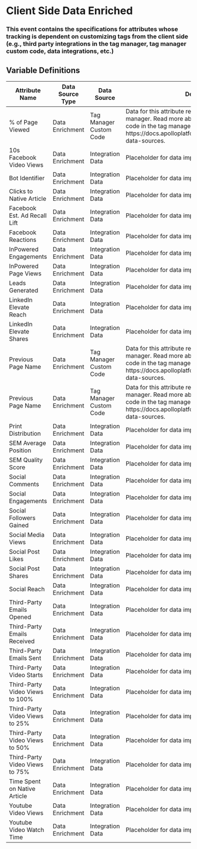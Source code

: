 # Client Side Data Enriched

### This event contains the specifications for attributes whose tracking is dependent on customizing tags from the client side (e.g., third party integrations in the tag manager, tag manager custom code, data integrations, etc.)

## Variable Definitions

| Attribute Name|Data Source Type|Data Source|Description|
| --- | --- | --- | --- |
|% of Page Viewed|Data Enrichment|Tag Manager Custom Code|Data for this attribute requires custom code in the tag manager. Read more about how to implement custom code in the tag manager here: https:\/\/docs.apolloplatform.com\/en\/articles\/5481690-data-sources.|
|10s Facebook Video Views|Data Enrichment|Integration Data|Placeholder for data imported from an external source.|
|Bot Identifier|Data Enrichment|Integration Data|Placeholder for data imported from an external source.|
|Clicks to Native Article|Data Enrichment|Integration Data|Placeholder for data imported from an external source.|
|Facebook Est. Ad Recall Lift|Data Enrichment|Integration Data|Placeholder for data imported from an external source.|
|Facebook Reactions|Data Enrichment|Integration Data|Placeholder for data imported from an external source.|
|InPowered Engagements|Data Enrichment|Integration Data|Placeholder for data imported from an external source.|
|InPowered Page Views|Data Enrichment|Integration Data|Placeholder for data imported from an external source.|
|Leads Generated|Data Enrichment|Integration Data|Placeholder for data imported from an external source.|
|LinkedIn Elevate Reach|Data Enrichment|Integration Data|Placeholder for data imported from an external source.|
|LinkedIn Elevate Shares|Data Enrichment|Integration Data|Placeholder for data imported from an external source.|
|Previous Page Name|Data Enrichment|Tag Manager Custom Code|Data for this attribute requires custom code in the tag manager. Read more about how to implement custom code in the tag manager here: https:\/\/docs.apolloplatform.com\/en\/articles\/5481690-data-sources.|
|Previous Page Name|Data Enrichment|Tag Manager Custom Code|Data for this attribute requires custom code in the tag manager. Read more about how to implement custom code in the tag manager here: https:\/\/docs.apolloplatform.com\/en\/articles\/5481690-data-sources.|
|Print Distribution|Data Enrichment|Integration Data|Placeholder for data imported from an external source.|
|SEM Average Position|Data Enrichment|Integration Data|Placeholder for data imported from an external source.|
|SEM Quality Score|Data Enrichment|Integration Data|Placeholder for data imported from an external source.|
|Social Comments|Data Enrichment|Integration Data|Placeholder for data imported from an external source.|
|Social Engagements|Data Enrichment|Integration Data|Placeholder for data imported from an external source.|
|Social Followers Gained|Data Enrichment|Integration Data|Placeholder for data imported from an external source.|
|Social Media Views|Data Enrichment|Integration Data|Placeholder for data imported from an external source.|
|Social Post Likes|Data Enrichment|Integration Data|Placeholder for data imported from an external source.|
|Social Post Shares|Data Enrichment|Integration Data|Placeholder for data imported from an external source.|
|Social Reach|Data Enrichment|Integration Data|Placeholder for data imported from an external source.|
|Third-Party Emails Opened|Data Enrichment|Integration Data|Placeholder for data imported from an external source.|
|Third-Party Emails Received|Data Enrichment|Integration Data|Placeholder for data imported from an external source.|
|Third-Party Emails Sent|Data Enrichment|Integration Data|Placeholder for data imported from an external source.|
|Third-Party Video Starts|Data Enrichment|Integration Data|Placeholder for data imported from an external source.|
|Third-Party Video Views to 100%|Data Enrichment|Integration Data|Placeholder for data imported from an external source.|
|Third-Party Video Views to 25%|Data Enrichment|Integration Data|Placeholder for data imported from an external source.|
|Third-Party Video Views to 50%|Data Enrichment|Integration Data|Placeholder for data imported from an external source.|
|Third-Party Video Views to 75%|Data Enrichment|Integration Data|Placeholder for data imported from an external source.|
|Time Spent on Native Article|Data Enrichment|Integration Data|Placeholder for data imported from an external source.|
|Youtube Video Views|Data Enrichment|Integration Data|Placeholder for data imported from an external source.|
|Youtube Video Watch Time|Data Enrichment|Integration Data|Placeholder for data imported from an external source.|



